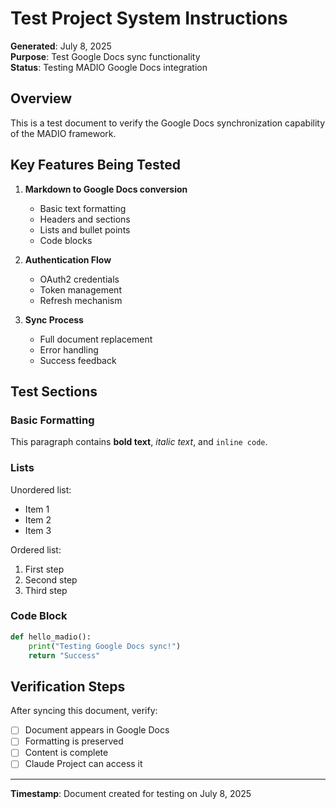 # Test Project System Instructions

**Generated**: July 8, 2025  
**Purpose**: Test Google Docs sync functionality  
**Status**: Testing MADIO Google Docs integration

## Overview

This is a test document to verify the Google Docs synchronization capability of the MADIO framework.

## Key Features Being Tested

1. **Markdown to Google Docs conversion**
   - Basic text formatting
   - Headers and sections
   - Lists and bullet points
   - Code blocks

2. **Authentication Flow**
   - OAuth2 credentials
   - Token management
   - Refresh mechanism

3. **Sync Process**
   - Full document replacement
   - Error handling
   - Success feedback

## Test Sections

### Basic Formatting

This paragraph contains **bold text**, *italic text*, and `inline code`.

### Lists

Unordered list:
- Item 1
- Item 2
- Item 3

Ordered list:
1. First step
2. Second step
3. Third step

### Code Block

```python
def hello_madio():
    print("Testing Google Docs sync!")
    return "Success"
```

## Verification Steps

After syncing this document, verify:
- [ ] Document appears in Google Docs
- [ ] Formatting is preserved
- [ ] Content is complete
- [ ] Claude Project can access it

---

**Timestamp**: Document created for testing on July 8, 2025